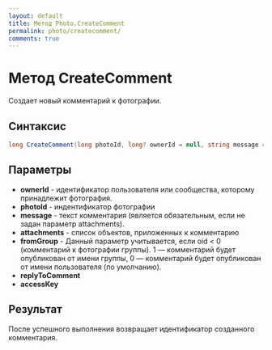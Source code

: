 ```yaml
---
layout: default
title: Метод Photo.CreateComment
permalink: photo/createcomment/
comments: true
---
```

# Метод CreateComment
Создает новый комментарий к фотографии.

## Синтаксис
```csharp
long CreateComment(long photoId, long? ownerId = null, string message = null, IEnumerable<string> attachments = null, bool? fromGroup = null, bool? replyToComment = null, string accessKey = null)
```

## Параметры
+ **ownerId** - идентификатор пользователя или сообщества, которому принадлежит фотография.
+ **photoId** - индентификатор фотографии
+ **message** - текст комментария (является обязательным, если не задан параметр attachments).
+ **attachments** - список объектов, приложенных к комментарию
+ **fromGroup** - Данный параметр учитывается, если oid < 0 (комментарий к фотографии группы). 1 — комментарий будет опубликован от имени группы, 0 — комментарий будет опубликован от имени пользователя (по умолчанию).
+ **replyToComment**
+ **accessKey**

## Результат
После успешного выполнения возвращает идентификатор созданного комментария.

